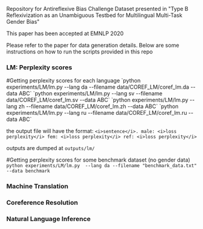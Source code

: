 Repository for Antireflexive Bias Challenge Dataset presented in "Type B Reflexivization as an Unambiguous Testbed for Multilingual Multi-Task Gender Bias"

This paper has been accepted at EMNLP 2020

Please refer to the paper for data generation details. Below are some instructions on how to run the scripts provided in this repo




<h3>LM: Perplexity scores</h3>
#Getting perplexity scores for each language
`python experiments/LM/lm.py  --lang da --filename data/COREF_LM/coref_lm.da --data ABC`
`python experiments/LM/lm.py  --lang sv --filename data/COREF_LM/coref_lm.sv --data ABC`
`python experiments/LM/lm.py  --lang zh --filename data/COREF_LM/coref_lm.zh --data ABC`
`python experiments/LM/lm.py  --lang ru --filename data/COREF_LM/coref_lm.ru --data ABC`

the output file will have the format:
`<i>sentence</i>. male: <i>loss perplexity</i> fem: <i>loss perplexity</i> ref: <i>loss perplexity</i>`

outputs are dumped at
`outputs/lm/`

#Getting perplexity scores for some benchmark dataset (no gender data)
`python experiments/LM/lm.py  --lang da --filename "benchmark_data.txt" --data benchmark`

<h3>Machine Translation</h3>


<h3> Coreference Resolution</h3>

<h3> Natural Language Inference </h3>

